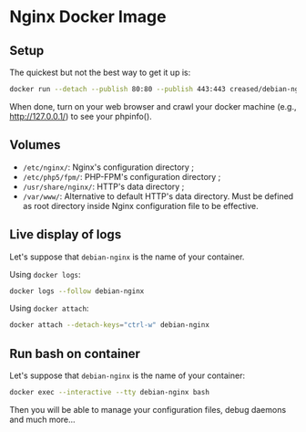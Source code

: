 <!--[metadata]>
+++
title = "Nginx Docker Image"
description = "PHP-FPM and Nginx Docker Image based on Debian"
author = "Baptiste MOINE <bap.moine.86@gmail.com>"
keywords = ["debian, jessie, 8, nginx, http, fpm, php, web, docker"]
+++
<![end-metadata]-->

Nginx Docker Image
==================

## Setup ##

The quickest but not the best way to get it up is:

```bash
docker run --detach --publish 80:80 --publish 443:443 creased/debian-nginx
```

When done, turn on your web browser and crawl your docker machine (e.g., http://127.0.0.1/) to see your phpinfo().

## Volumes ##

- `/etc/nginx/`: Nginx's configuration directory ;
- `/etc/php5/fpm/`: PHP-FPM's configuration directory ;
- `/usr/share/nginx/`: HTTP's data directory ;
- `/var/www/`: Alternative to default HTTP's data directory. Must be defined as root directory inside Nginx configuration file to be effective.

## Live display of logs ##

Let's suppose that `debian-nginx` is the name of your container.

Using `docker logs`:

```bash
docker logs --follow debian-nginx
```

Using `docker attach`:

```bash
docker attach --detach-keys="ctrl-w" debian-nginx
```

## Run bash on container ##

Let's suppose that `debian-nginx` is the name of your container:

```bash
docker exec --interactive --tty debian-nginx bash
```

Then you will be able to manage your configuration files, debug daemons and much more...